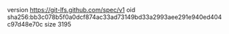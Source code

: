 version https://git-lfs.github.com/spec/v1
oid sha256:bb3c078b5f0a0dcf874ac33ad73149bd33a2993aee291e940ed404c97d48e70c
size 3195
